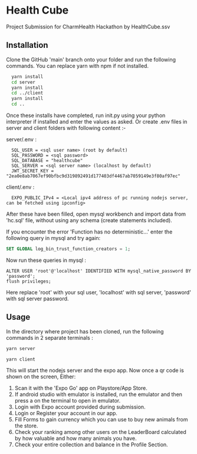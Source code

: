
# Health Cube

Project Submission for CharmHealth Hackathon by HealthCube.ssv




## Installation

Clone the GitHub 'main' branch onto your folder and run the following commands.
You can replace yarn with npm if not installed.

```bash
  yarn install
  cd server
  yarn install
  cd ../client
  yarn install
  cd ..
```
Once these installs have completed, run init.py using your python interpreter if installed and enter the values as asked. Or create .env files in server and client folders with following content :-

server/.env : 
```
  SQL_USER = <sql user name> (root by default)
  SQL_PASSWORD = <sql password>
  SQL_DATABASE = "healthcube"
  SQL_SERVER = <sql server name> (localhost by default)
  JWT_SECRET_KEY = "2ea0e8ab7067ef90bfbc9d319892491d177403df4467ab7059149e3f80af97ec"

```

client/.env :
```
  EXPO_PUBLIC_IPv4 = <Local ipv4 address of pc running nodejs server, can be fetched using ipconfig>
```

After these have been filled, open mysql workbench and import data from 'hc.sql' file, without using any schema (create statements included).

If you encounter the error 'Function has no deterministic...' enter the following query in mysql and try again:
```SQL
SET GLOBAL log_bin_trust_function_creators = 1;

```

Now run these queries in mysql :
```
ALTER USER 'root'@'localhost' IDENTIFIED WITH mysql_native_password BY 'password';
flush privileges;

```
Here replace 'root' with your sql user, 'localhost' with sql server,
'password' with sql server password.

## Usage

In the directory where project has been cloned, run the following commands in 2 separate terminals :

```bash
yarn server
```

```bash
yarn client
```

This will start the nodejs server and the expo app. Now once a qr code is shown on the screen, Either:
1. Scan it with the 'Expo Go' app on Playstore/App Store.
2. If android studio with emulator is installed, run the emulator and then press a on the terminal to open in emulator.
3. Login with Expo account provided during submission.
4. Login or Register your account in our app.
5. Fill Forms to gain currency which you can use to buy new animals from the store.
6. Check your ranking among other users on the LeaderBoard calculated by how valuable and how many animals you have.
7. Check your entire collection and balance in the Profile Section.
